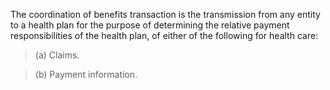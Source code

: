 The coordination of benefits transaction is the transmission from any entity to a health plan for the purpose of determining the relative payment responsibilities of the health plan, of either of the following for health care:

> (a) Claims.

> (b) Payment information.

